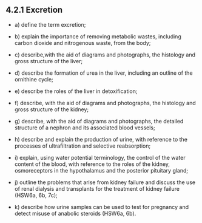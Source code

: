 4.2.1 Excretion---* a) define the term excretion;* b) explain the importance of removing metabolic wastes, including carbon dioxide and nitrogenous waste, from the body;* c) describe,with the aid of diagrams and photographs, the histology and gross structure of the liver;* d) describe the formation of urea in the liver, including an outline of the ornithine cycle;* e) describe the roles of the liver in detoxification;* f) describe, with the aid of diagrams and photographs, the histology and gross structure of the kidney;* g) describe, with the aid of diagrams and photographs, the detailed structure of a nephron and its associated blood vessels;* h) describe and explain the production of urine, with reference to the processes of ultrafiltration and selective reabsorption;* i) explain, using water potential terminology, the control of the water content of the blood, with reference to the roles of  the kidney, osmoreceptors in the hypothalamus and the posterior pituitary gland;* j) outline the problems that arise from kidney failure and discuss the use of renal dialysis and transplants for the treatment of kidney failure (HSW6a, 6b, 7c);* k) describe how urine samples can be used to test for pregnancy and detect misuse of anabolic steroids (HSW6a, 6b).